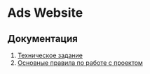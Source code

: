 # Ads Website

## Документация
1. [Техническое задание](documentation/technical-specification.md)
2. [Основные правила по работе с проектом](documentation/working-rules.md)